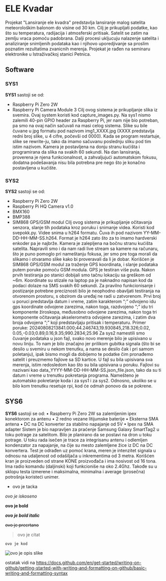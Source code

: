 # ELE Kvadar
Projekat "Lansiranje ele kvadra" predstavlja lansiranje malog satelita meteorološkim balonom do visine od 30 km. Cilj je prikupljati podatke, kao što su temperatura, radijacija i atmosferski pritisak. Satelit se zatim na zemlju vraca pomoću padobrana. Dalji procesi ukljucuju nalazenje satelita i analiziranje snimljenih podataka kao i njihovo uporedjivanje sa proslim poznatim rezultatima zvanicnih merenja.
Projekat je rađen na seminaru elektronike u Istraživačkoj stanici Petnica.

## Software

### SYS1

**SYS1** sastoji se od: 
* Raspberry Pi Zero 2W
* Raspberry Pi Camera Module 3 
Cilj ovog sistema je prikupljanje slika iz svemira. Ovaj system koristi kod capture_images.py.
Na sys1 nismo zalemili 40-pin GPIO header za Raspberry Pi, jer nam nije bio potreban, pa smo na ovaj način sačuvali na masi celog sistema.
Slike su bile čuvane u jpg formatu pod nazivom img1_XXXX.jpg (XXXX predstavlja redni broj slike, u 4 cifre, počevši od 0000).  Kada se program restartuje, slike se rewrite-ju, tako da imamo sačuvanu poslednju sliku pod tim istim nazivom.
Kamera je postavljena na donju stranu kućišta i programirana da slika na svakih 60 sekundi. Na dan lansiranja, proverena je njena funkcionalnost, a zahvaljujući automatskom fokusu, dodatna podešavanja nisu bila potrebna pre nego što je konačno postavljena u kućište.

### SYS2

**SYS2** sastoji se od: 
* Raspberry Pi Zero 2W
* Raspberry Pi HQ Camera v1.0
* BMX160
* BMP388
* SIM868 GPS/GSM modul
Cilj ovog sistema je prikupljanje očitavanja senzora, slanje tih podataka kroz poruku i snimanje videa. Koristi kod svepokk.py.
Videe snima u h264 formatu. Čuva ih pod nazivom YY-MM-DD-HH-MM-SS.h264. Format je h264 zato što za to imamo hardverski enkoder pa je najbrže.
Kamera je zalepljena na bočnu stranu kućišta satelita. Napravili smo i da nam radi live stream sa kamere na računaru, što je puno pomoglo pri nameštanju fokusa, jer smo pre toga morali da slikamo i otvaramo slike kako bi proveravali da li je dobar. 
Korišćen je SIM868 GPS/GSM modul za traženje GPS koordinata, i slanje podataka putem poruke pomoću GSM modula. GPS je testiran više puta. Nakon prvih testiranja po stanici dobijali smo tačnu lokaciju sa greškom od ~6m. Koordinate su stizale na laptop pa je naknadno napisan kod da podaci dolaze na SMS svakih 60 sekundi. Za pravilno funkcionisanje i postizanje potrebne preciznosti bilo je neophodno obavljati testiranja na otvorenom prostoru, s obzirom da uređaj ne radi u zatvorenom. 
Prvi broj u poruci predstavlja datum i vreme, zatim karakterom “;” odvojeno idu gps koordinate odvojene zarezima, nakon toga, razdvojeno “;” idu tri komponente žiroskopa, međusobno odvojene zarezima, nakon toga tri komponente očitavanja akselerometra odvojene zarezima, i zatim dva broja odvojena “;” koji predstavljaju pritisak i temperaturu. Primer poruke: 20240808213841.000;44.246743,19.930845,218.326;0.02, 0.05,-0.03;0.89,0.16,9.35;990.2834;25.96
Za sys2 namestili smo čuvanje podataka u json fajl, svako novo merenje bilo je upisivano u novu liniju. To nam je bilo značajno jer prilikom gubitka signala (što bi se desilo u svemiru u nekom trenutku, a nama se desilo čak i pri samom poletanju), ipak bismo mogli da dobijemo te podatke čim pronađemo satelit i preuzmemo fajlove sa SD kartice. U fajl su bila upisivana sva merenja, istim redosledom kao što su bila upisivana u poruku. Fajlovi su nazivani kao data_YYYY-MM-DD-HH-MM-SS.json_file.json, tako da su ti datum i vreme u trenutku pokretanja programa.
Namešteno je automatsko pokretanje koda i za sys1 i za sys2. Odnosno, ukoliko se u bilo kom trenutku resetuje rpi, kod će odmah ponovo da se pokrene. 

## SYS6

**SYS6** sastoji se od: 
•	Raspberry Pi Zero 2W sa zalemljenim ipex konektorom za antenu 
•	2 redno vezane litijumske baterije 
•	Eksterna SMA antena 
•	DC na DC konverter za stabilno napajanje od 5V 
•	Ipex na SMA adapter 
Sistem je bio napravljen za praćenje Samsung Galaxy SmartTag2 u toku potrage za satelitom. Bilo je planirano da se postavi na dron u toku potrage.
U toku rada isečen je trace za integrisanu antenu i odlemljen kondenzator za napajanje, na čije su mesto zalemljene žice iz DC na DC konvertera. 
Test je odrađen uz pomoć krana, meren je intenzitet signala u odnosu na udaljenost od odašiljača u inkrementima od 3 metra. Korišćen kran je proizveden od strane KONE proizvođača i ima nosivost od 16 tona. Ima radio komandu (daljinski) koji funkcioniše na oko 2.4Ghz. Takođe su u sklopu testa izmerene i maksimalna, minimalna i average (prosečna) potrošnja koristeći unimer.

* ovo je tacka
 
*ovo je iskoseno*

**ovo je bold**

***ovo je bold italic***

~~ovo je precrtano~~

>ovo je citat

``` ovo je kod ```

![ovo je opis slike](https://avatars.githubusercontent.com/u/91462628?v=4)


ostatak vidi na https://docs.github.com/en/get-started/writing-on-github/getting-started-with-writing-and-formatting-on-github/basic-writing-and-formatting-syntax
